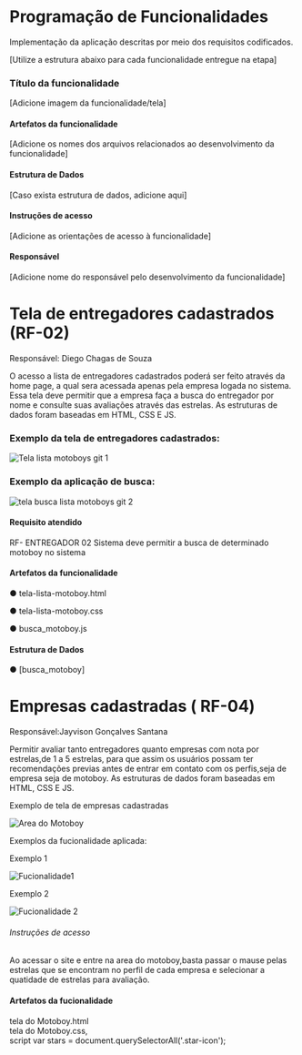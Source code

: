 # Programação de Funcionalidades

Implementação da aplicação descritas por meio dos requisitos codificados. 

[Utilize a estrutura abaixo para cada funcionalidade entregue na etapa]

### Título da funcionalidade

[Adicione imagem da funcionalidade/tela]

#### Artefatos da funcionalidade

[Adicione os nomes dos arquivos relacionados ao desenvolvimento da funcionalidade]


#### Estrutura de Dados

[Caso exista estrutura de dados, adicione aqui]


#### Instruções de acesso

[Adicione as orientações de acesso à funcionalidade]


#### Responsável

[Adicione nome do responsável pelo desenvolvimento da funcionalidade]



<h1> Tela de entregadores cadastrados (RF-02) </h1>

Responsável: Diego Chagas de Souza

O acesso a lista de entregadores cadastrados poderá ser feito através da home page, a qual sera acessada apenas pela empresa logada no sistema. Essa tela deve permitir que a empresa faça a busca do entregador por nome e consulte suas avaliações através das estrelas. As estruturas de dados foram baseadas em HTML, CSS E JS.

<h3> Exemplo da tela de entregadores cadastrados: </h3>

![Tela lista motoboys git 1](https://github.com/ICEI-PUC-Minas-PMV-ADS/pmv-ads-2023-2-e1-proj-web-t9-pmv-ads-2023-2-e1-projentregacerta/assets/101624093/d2f3d5a8-d11c-4cea-aa00-6fef49989750)
<h3> Exemplo da aplicação de busca: </h3>

![tela busca lista motoboys git 2](https://github.com/ICEI-PUC-Minas-PMV-ADS/pmv-ads-2023-2-e1-proj-web-t9-pmv-ads-2023-2-e1-projentregacerta/assets/101624093/715b040c-6237-4f48-b434-d9342ab9e6bd)



#### Requisito atendido

RF- ENTREGADOR 02	Sistema deve permitir a busca de determinado motoboy no sistema

#### Artefatos da funcionalidade

●	tela-lista-motoboy.html 

●	tela-lista-motoboy.css

●	busca_motoboy.js

#### Estrutura de Dados

●	[busca_motoboy] 


<h1> Empresas cadastradas ( RF-04) </h1>
Responsável:Jayvison Gonçalves Santana 

Permitir avaliar tanto entregadores quanto empresas com nota por estrelas,de 1 a 5 estrelas, para que  assim os usuários possam ter recomendações previas antes de entrar em contato com os perfis,seja de empresa seja de motoboy. As estruturas de dados foram baseadas em HTML, CSS E JS.
 

Exemplo de tela de empresas cadastradas 

![Area do Motoboy](https://github.com/ICEI-PUC-Minas-PMV-ADS/pmv-ads-2023-2-e1-proj-web-t9-pmv-ads-2023-2-e1-projentregacerta/assets/145507947/eeab2f8d-3a7e-42f0-ba9e-11942a9fc835)

Exemplos da fucionalidade aplicada:


Exemplo 1


![Fucionalidade1](https://github.com/ICEI-PUC-Minas-PMV-ADS/pmv-ads-2023-2-e1-proj-web-t9-pmv-ads-2023-2-e1-projentregacerta/assets/145507947/34897897-096c-4c68-864d-ab0d6ac1c559)

Exemplo 2 


![Fucionalidade 2](https://github.com/ICEI-PUC-Minas-PMV-ADS/pmv-ads-2023-2-e1-proj-web-t9-pmv-ads-2023-2-e1-projentregacerta/assets/145507947/a1a3e245-119a-4242-a277-50e6e776ee99)

<h6>Instruções de acesso </h6>
<p> Ao acessar o site e entre na area do motoboy,basta passar o mause pelas estrelas que se encontram no perfil de cada empresa e selecionar a quatidade de estrelas para avaliação.</p>


#### Artefatos da fucionalidade 

tela do Motoboy.html<br>
tela do Motoboy.css,<br>
script var stars = document.querySelectorAll('.star-icon');



